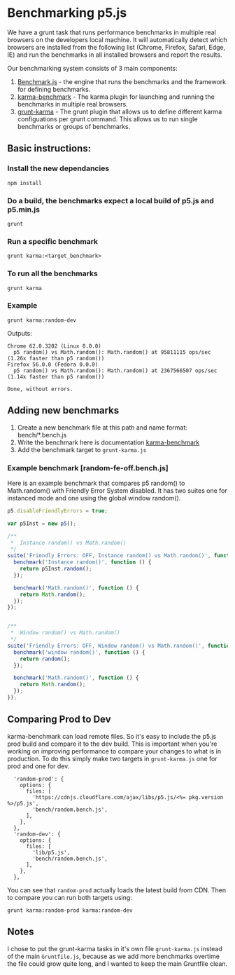# Benchmarking p5.js
We have a grunt task that runs performance benchmarks in multiple real browsers on the developers local machine. It will automatically detect which browsers are installed from the following list (Chrome, Firefox, Safari, Edge, IE) and run the benchmarks in all installed browsers and report the results.

Our benchmarking system consists of 3 main components:

1. [Benchmark.js](https://benchmarkjs.com/) - the engine that runs the benchmarks and the framework for defining benchmarks.
2. [karma-benchmark](https://www.npmjs.com/package/karma-benchmark) - The karma plugin for launching and running the benchmarks in multiple real browsers.
3. [grunt-karma](https://www.npmjs.com/package/grunt-karma) - The grunt plugin that allows us to define different karma configuations per grunt command.  This allows us to run single benchmarks or groups of benchmarks.
 
## Basic instructions:
### Install the new dependancies

    npm install

### Do a build, the benchmarks expect a local build of p5.js and p5.min.js

    grunt

### Run a specific benchmark

    grunt karma:<target_benchmark>
    
### To run all the benchmarks

    grunt karma

### Example

    grunt karma:random-dev

Outputs:
```
Chrome 62.0.3202 (Linux 0.0.0)
  p5 random() vs Math.random(): Math.random() at 95811115 ops/sec (1.26x faster than p5 random())
Firefox 56.0.0 (Fedora 0.0.0)
  p5 random() vs Math.random(): Math.random() at 2367566507 ops/sec (1.14x faster than p5 random())

Done, without errors.
```

## Adding new benchmarks
1.  Create a new benchmark file at this path and name format:  bench/*.bench.js
2.  Write the benchmark here is documentation [karma-benchmark](https://github.com/JamieMason/karma-benchmark/blob/master/README.md)
3.  Add the benchmark target to `grunt-karma.js`

### Example benchmark [random-fe-off.bench.js]

Here is an example benchmark that compares p5 random() to Math.random() with Friendly Error System disabled. It has two suites one for instanced mode and one using the global window random().

```JavaScript
p5.disableFriendlyErrors = true;

var p5Inst = new p5();

/**
 *  Instance random() vs Math.random()
 */
suite('Friendly Errors: OFF, Instance random() vs Math.random()', function () {
  benchmark('Instance random()', function () {
    return p5Inst.random();
  });

  benchmark('Math.random()', function () {
    return Math.random();
  });
});


/**
 *  Window random() vs Math.random()
 */
suite('Friendly Errors: OFF, Window random() vs Math.random()', function () {
  benchmark('window random()', function () {
    return random();
  });

  benchmark('Math.random()', function () {
    return Math.random();
  });
});
```

## Comparing Prod to Dev
karma-benchmark can load remote files.  So it's easy to include the p5.js prod build and compare it to the dev build.  This is important when you're working on improving performance to compare your changes to what is in production.   To do this simply make two targets in `grunt-karma.js` one for prod and one for dev.

```
  'random-prod': {
    options: {
      files: [
        'https://cdnjs.cloudflare.com/ajax/libs/p5.js/<%= pkg.version %>/p5.js',
        'bench/random.bench.js',
      ],
    },
  },
  'random-dev': {
    options: {
      files: [
        'lib/p5.js',
        'bench/random.bench.js',
      ],
    },
  },
```
You can see that `random-prod` actually loads the latest build from CDN.  Then to compare you can run both targets using:

    grunt karma:random-prod karma:random-dev

## Notes
I chose to put the grunt-karma tasks in it's own file `grunt-karma.js`  instead of the main `Gruntfile.js`, because as we add more benchmarks overtime the file could grow quite long, and I wanted to keep the main Gruntfile clean.